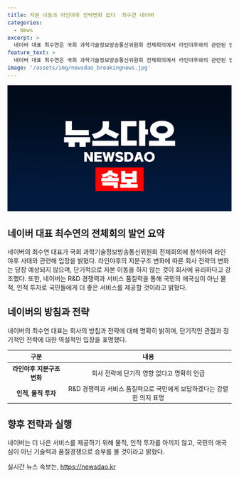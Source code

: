 ```yaml
---
title: 자본 이동과 라인야후 전략변화 없다  최수연 네이버
categories:
  - News
excerpt: >
  네이버 대표 최수연은 국회 과학기술정보방송통신위원회 전체회의에서 라인야후와의 관련된 입장을 명확히 했다. 그는 단기적으로 자본 이동을 하지 않는 것이 회사에 유리한 방향이라며 소프트뱅크에 의견을 전달할 예정이라고 밝혔다. 네이버는 라인야후 관련 논란에 관해 명확한 입장을 밝히지 않아왔으나, 최대표는 전략 변화는 당장 없을 것이라고 설명하며 사용자들에게 더 나은 서비스를 제공하고 싶다는 의지를 보였다.
feature_text: >
  네이버 대표 최수연은 국회 과학기술정보방송통신위원회 전체회의에서 라인야후와의 관련된 입장을 명확히 했다. 그는 단기적으로 자본 이동을 하지 않는 것이 회사에 유리한 방향이라며 소프트뱅크에 의견을 전달할 예정이라고 밝혔다. 네이버는 라인야후 관련 논란에 관해 명확한 입장을 밝히지 않아왔으나, 최대표는 전략 변화는 당장 없을 것이라고 설명하며 사용자들에게 더 나은 서비스를 제공하고 싶다는 의지를 보였다.
image: '/assets/img/newsdao_breakingnews.jpg'
---
```


<p><img src="/assets/img/newsdao_breakingnews.jpg" alt="implanttips 속보" /></p>

<h2 data-ke-size="size26">네이버 대표 최수연의 전체회의 발언 요약</h2>

<p data-ke-size="size16">네이버의 최수연 대표가 국회 과학기술정보방송통신위원회 전체회의에 참석하여 라인야후 사태와 관련해 입장을 밝혔다. 라인야후의 지분구조 변화에 따른 회사 전략의 변화는 당장 예상되지 않으며, 단기적으로 자본 이동을 하지 않는 것이 회사에 유리하다고 강조했다. 또한, 네이버는 R&D 경쟁력과 서비스 품질력을 통해 국민의 애국심이 아닌 물적, 인적 투자로 국민들에게 더 좋은 서비스를 제공할 것이라고 밝혔다.</p>

<h2 data-ke-size="size26">네이버의 방침과 전략</h2>

<p data-ke-size="size16">네이버의 최수연 대표는 회사의 방침과 전략에 대해 명확히 밝히며, 단기적인 관점과 장기적인 전략에 대한 역설적인 입장을 표명했다. </p>

<table>
  <thead>
    <tr>
      <th>구분</th>
      <th>내용</th>
    </tr>
  </thead>
  <tbody>
    <tr>
      <td style="text-align: center; height: 17px;"><b>라인야후 지분구조 변화</b></td>
      <td style="text-align: center; height: 17px;">회사 전략에 단기적 영향 없다고 명확히 언급</td>
    </tr>
    <tr>
      <td style="text-align: center; height: 17px;"><b>인적, 물적 투자</b></td>
      <td style="text-align: center; height: 17px;">R&D 경쟁력과 서비스 품질력으로 국민에게 보답하겠다는 강렬한 의지 표명</td>
    </tr>
  </tbody>
</table>

<h2 data-ke-size="size26">향후 전략과 실행</h2>

<p data-ke-size="size16">네이버는 더 나은 서비스를 제공하기 위해 물적, 인적 투자를 아끼지 않고, 국민의 애국심이 아닌 기술력과 품질경쟁으로 승부를 볼 것이라고 밝혔다.</p>
실시간 뉴스 속보는, <a href="https://newsdao.kr" rel="dofollow">https://newsdao.kr</a>


